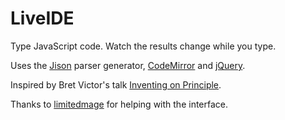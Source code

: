 # LiveIDE

Type JavaScript code. Watch the results change while you type.

Uses the [Jison](http://zaach.github.com/jison/) parser generator, [CodeMirror](http://codemirror.net) and [jQuery](http://jquery.com/).

Inspired by Bret Victor's talk [Inventing on Principle](http://vimeo.com/36579366).

Thanks to [limitedmage](https://github.com/limitedmage) for helping with the interface.
